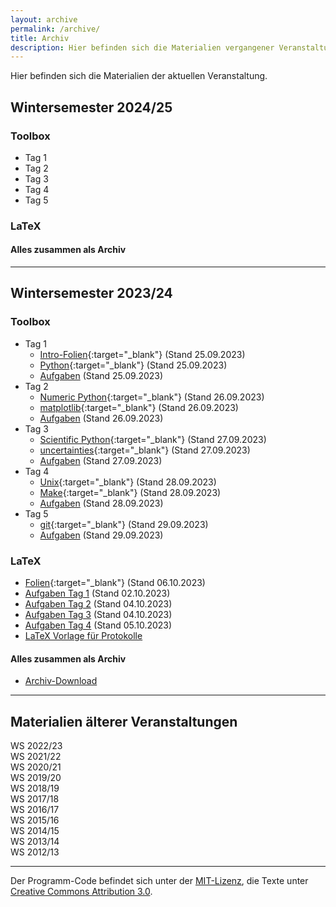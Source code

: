 ```yaml
---
layout: archive
permalink: /archive/
title: Archiv
description: Hier befinden sich die Materialien vergangener Veranstaltungen.
---
```


<p class="lead">Hier befinden sich die Materialien der aktuellen Veranstaltung.</p>

## Wintersemester 2024/25
[//]: <> (Referring to current version.)

### Toolbox
- Tag 1
    <!-- - [Intro-Folien](/files/archive/current/intro.pdf){:target="_blank"} (Stand 25.09.2024) -->
    <!-- - [Python](/files/archive/current/python.html){:target="_blank"} (Stand 25.09.2024) -->
    <!-- - [Aufgaben](/files/archive/current/exercises-toolbox-1.zip) (Stand 25.09.2024) -->
- Tag 2
    <!-- - [Numeric Python](/files/archive/current/numeric-python.html){:target="_blank"} (Stand 26.09.2024) -->
    <!-- - [matplotlib](/files/archive/current/matplotlib.html){:target="_blank"} (Stand 26.09.2024) -->
    <!-- - [Aufgaben](/files/archive/current/exercises-toolbox-2.zip) (Stand 26.09.2024) -->
- Tag 3
    <!-- - [Scientific Python](/files/archive/current/scientific-python.html){:target="_blank"} (Stand 27.09.2024) -->
    <!-- - [uncertainties](/files/archive/current/uncertainties.html){:target="_blank"} (Stand 27.09.2024) -->
    <!-- - [Aufgaben](/files/archive/current/exercises-toolbox-3.zip) (Stand 27.09.2024) -->
- Tag 4
    <!-- - [Unix](/files/archive/current/unix.pdf){:target="_blank"} (Stand 28.09.2024) -->
    <!-- - [Make](/files/archive/current/make.pdf){:target="_blank"} (Stand 28.09.2024) -->
    <!-- - [Aufgaben](/files/archive/current/exercises-toolbox-4.zip) (Stand 28.09.2024) -->
- Tag 5
    <!-- - [git](/files/archive/current/git.pdf){:target="_blank"} (Stand 29.09.2024) -->
    <!-- - [Aufgaben](/files/archive/current/exercises-toolbox-5.zip) (Stand 29.09.2024) -->

### LaTeX
<!-- - [Folien](/files/archive/current/latex.pdf){:target="_blank"} (Stand 06.10.2024) -->
<!-- - [Aufgaben Tag 1](/files/archive/current/exercises-latex-1.zip) (Stand 02.10.2024) -->
<!-- - [Aufgaben Tag 2](/files/archive/current/exercises-latex-2.zip) (Stand 04.10.2024) -->
<!-- - [Aufgaben Tag 3](/files/archive/current/exercises-latex-3.zip) (Stand 04.10.2024) -->
<!-- - [Aufgaben Tag 4](/files/archive/current/exercises-latex-4.zip) (Stand 05.10.2024) -->
<!-- - <a href="https://github.com/pep-dortmund/toolbox-workshop-protocol-template" target="_blank">LaTeX Vorlage für Protokolle</a> -->

#### Alles zusammen als Archiv
<!-- - [Archiv-Download](/files/archive/current.tar.gz) -->

---

## Wintersemester 2023/24
[//]: <> (Referring to latest version.)

### Toolbox
- Tag 1
    - [Intro-Folien](/files/archive/latest/intro.pdf){:target="_blank"} (Stand 25.09.2023)
    - [Python](/files/archive/latest/python.html){:target="_blank"} (Stand 25.09.2023)
    - [Aufgaben](/files/archive/latest/exercises-toolbox-1.zip) (Stand 25.09.2023)
- Tag 2
    - [Numeric Python](/files/archive/latest/numeric-python.html){:target="_blank"} (Stand 26.09.2023)
    - [matplotlib](/files/archive/latest/matplotlib.html){:target="_blank"} (Stand 26.09.2023)
    - [Aufgaben](/files/archive/latest/exercises-toolbox-2.zip) (Stand 26.09.2023)
- Tag 3
    - [Scientific Python](/files/archive/latest/scientific-python.html){:target="_blank"} (Stand 27.09.2023)
    - [uncertainties](/files/archive/latest/uncertainties.html){:target="_blank"} (Stand 27.09.2023)
    - [Aufgaben](/files/archive/latest/exercises-toolbox-3.zip) (Stand 27.09.2023)
- Tag 4
    - [Unix](/files/archive/latest/unix.pdf){:target="_blank"} (Stand 28.09.2023)
    - [Make](/files/archive/latest/make.pdf){:target="_blank"} (Stand 28.09.2023)
    - [Aufgaben](/files/archive/latest/exercises-toolbox-4.zip) (Stand 28.09.2023)
- Tag 5
    - [git](/files/archive/latest/git.pdf){:target="_blank"} (Stand 29.09.2023)
    - [Aufgaben](/files/archive/latest/exercises-toolbox-5.zip) (Stand 29.09.2023)

### LaTeX
- [Folien](/files/archive/latest/latex.pdf){:target="_blank"} (Stand 06.10.2023)
- [Aufgaben Tag 1](/files/archive/latest/exercises-latex-1.zip) (Stand 02.10.2023)
- [Aufgaben Tag 2](/files/archive/latest/exercises-latex-2.zip) (Stand 04.10.2023)
- [Aufgaben Tag 3](/files/archive/latest/exercises-latex-3.zip) (Stand 04.10.2023)
- [Aufgaben Tag 4](/files/archive/latest/exercises-latex-4.zip) (Stand 05.10.2023)
- <a href="https://github.com/pep-dortmund/toolbox-workshop-protocol-template" target="_blank">LaTeX Vorlage für Protokolle</a>

#### Alles zusammen als Archiv
- [Archiv-Download](/files/archive/latest.tar.gz)

---

## Materialien älterer Veranstaltungen

<div class="archive-grid">
  <div class="grid-item">
    <div class="archive-card">
      <div class="archive-title">WS 2022/23</div>
      <div class="archive-body"></div>
      <a href="/files/archive/2022.tar.gz" class="archive-dl"></a>
    </div>
  </div>
  <div class="grid-item">
    <div class="archive-card">
      <div class="archive-title">WS 2021/22</div>
      <div class="archive-body"></div>
      <a href="/files/archive/2021.tar.gz" class="archive-dl"></a>
    </div>
  </div>
  <div class="grid-item">
    <div class="archive-card">
      <div class="archive-title">WS 2020/21</div>
      <div class="archive-body"></div>
      <a href="/files/archive/2020.tar.gz" class="archive-dl"></a>
    </div>
  </div>
  <div class="grid-item">
    <div class="archive-card">
      <div class="archive-title">WS 2019/20</div>
      <div class="archive-body"></div>
      <a href="/files/archive/2019.tar.gz" class="archive-dl"></a>
    </div>
  </div>
  <div class="grid-item">
    <div class="archive-card">
      <div class="archive-title">WS 2018/19</div>
      <div class="archive-body"></div>
      <a href="/files/archive/2018.tar.gz" class="archive-dl"></a>
    </div>
  </div>
  <div class="grid-item">
    <div class="archive-card">
      <div class="archive-title">WS 2017/18</div>
      <div class="archive-body"></div>
      <a href="/files/archive/2017.tar.gz" class="archive-dl"></a>
    </div>
  </div>
  <div class="grid-item">
    <div class="archive-card">
      <div class="archive-title">WS 2016/17</div>
      <div class="archive-body"></div>
      <a href="/files/archive/2016.tar.gz" class="archive-dl"></a>
    </div>
  </div>
  <div class="grid-item">
    <div class="archive-card">
      <div class="archive-title">WS 2015/16</div>
      <div class="archive-body"></div>
      <a href="/files/archive/2015.tar.gz" class="archive-dl"></a>
    </div>
  </div>
  <div class="grid-item">
    <div class="archive-card">
      <div class="archive-title">WS 2014/15</div>
      <div class="archive-body"></div>
      <a href="/files/archive/2014.tar.gz" class="archive-dl"></a>
    </div>
  </div>
  <div class="grid-item">
    <div class="archive-card">
      <div class="archive-title">WS 2013/14</div>
      <div class="archive-body"></div>
      <a href="/files/archive/2013.tar.gz" class="archive-dl"></a>
    </div>
  </div>
  <div class="grid-item">
    <div class="archive-card">
      <div class="archive-title">WS 2012/13</div>
      <div class="archive-body"></div>
      <a href="/files/archive/2012.tar.gz" class="archive-dl"></a>
    </div>
  </div>
</div>

---
Der Programm-Code befindet sich unter der [MIT-Lizenz](http://opensource.org/licenses/MIT), die Texte unter [Creative Commons Attribution 3.0](http://creativecommons.org/licenses/by/3.0/).

